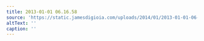 ```yaml
---
title: 2013-01-01 06.16.58
source: 'https://static.jamesdigioia.com/uploads/2014/01/2013-01-01-06-16-58-scaled.jpg'
altText: ''
caption: ''
---
```


